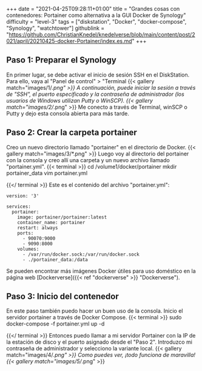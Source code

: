 +++
date = "2021-04-25T09:28:11+01:00"
title = "Grandes cosas con contenedores: Portainer como alternativa a la GUI Docker de Synology"
difficulty = "level-3"
tags = ["diskstation", "Docker", "docker-compose", "Synology", "watchtower"]
githublink = "https://github.com/ChristianKnedel/knedelverse/blob/main/content/post/2021/april/20210425-docker-Portainer/index.es.md"
+++

## Paso 1: Preparar el Synology
En primer lugar, se debe activar el inicio de sesión SSH en el DiskStation. Para ello, vaya al "Panel de control" > "Terminal
{{< gallery match="images/1/*.png" >}}
A continuación, puede iniciar la sesión a través de "SSH", el puerto especificado y la contraseña de administrador (los usuarios de Windows utilizan Putty o WinSCP).
{{< gallery match="images/2/*.png" >}}
Me conecto a través de Terminal, winSCP o Putty y dejo esta consola abierta para más tarde.
## Paso 2: Crear la carpeta portainer
Creo un nuevo directorio llamado "portainer" en el directorio de Docker.
{{< gallery match="images/3/*.png" >}}
Luego voy al directorio del portainer con la consola y creo allí una carpeta y un nuevo archivo llamado "portainer.yml".
{{< terminal >}}
cd /volume1/docker/portainer
mkdir portainer_data
vim portainer.yml

{{</ terminal >}}
Este es el contenido del archivo "portainer.yml":
```
version: '3'

services:
  portainer:
    image: portainer/portainer:latest
    container_name: portainer
    restart: always
    ports:
      - 90070:9000
      - 9090:8000
    volumes:
      - /var/run/docker.sock:/var/run/docker.sock
      - ./portainer_data:/data

```
Se pueden encontrar más imágenes Docker útiles para uso doméstico en la página web [Dockerverse]({{< ref "dockerverse" >}} "Dockerverse").
## Paso 3: Inicio del contenedor
En este paso también puedo hacer un buen uso de la consola. Inicio el servidor portainer a través de Docker Compose.
{{< terminal >}}
sudo docker-compose -f portainer.yml up -d

{{</ terminal >}}
Entonces puedo llamar a mi servidor Portainer con la IP de la estación de disco y el puerto asignado desde el "Paso 2". Introduzco mi contraseña de administrador y selecciono la variante local.
{{< gallery match="images/4/*.png" >}}
Como puedes ver, ¡todo funciona de maravilla!
{{< gallery match="images/5/*.png" >}}